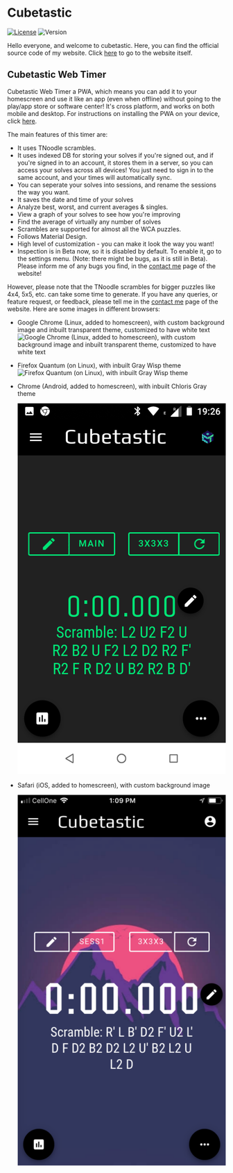 # Cubetastic

[![License](https://img.shields.io/badge/license-MIT-yellow.svg)](https://github.com/cubetastic33/cubetastic/blob/master/LICENSE)
![Version](https://img.shields.io/badge/version-1.3.0-brightgreen.svg)

Hello everyone, and welcome to cubetastic. Here, you can find the official source code of my website. Click [here](https://cubetastic.herokuapp.com) to go to the website itself.

## Cubetastic Web Timer

Cubetastic Web Timer a PWA, which means you can add it to your homescreen and use it like an app (even when offline) without going to the play/app store or software center! It's cross platform, and works on both mobile and desktop. For instructions on installing the PWA on your device, click [here](https://cubetastic.herokuapp.com/installpwa).

The main features of this timer are:
+ It uses TNoodle scrambles.
+ It uses indexed DB for storing your solves if you're signed out, and if you're signed in to an account, it stores them in a server, so you can access your solves across all devices! You just need to sign in to the same account, and your times will automatically sync.
+ You can seperate your solves into sessions, and rename the sessions the way you want.
+ It saves the date and time of your solves
+ Analyze best, worst, and current averages & singles.
+ View a graph of your solves to see how you're improving
+ Find the average of virtually any number of solves
+ Scrambles are supported for almost all the WCA puzzles.
+ Follows Material Design.
+ High level of customization - you can make it look the way you want!
+ Inspection is in Beta now, so it is disabled by default. To enable it, go to the settings menu. (Note: there might be bugs, as it is still in Beta). Please inform me of any bugs you find, in the [contact me](https://cubetastic.herokuapp.com/contactMe) page of the website!

However, please note that the TNoodle scrambles for bigger puzzles like 4x4, 5x5, etc. can take some time to generate. If you have any queries, or feature request, or feedback, please tell me in the [contact me](https://cubetastic.herokuapp.com/contactMe) page of the website. Here are some images in different browsers:

+ Google Chrome (Linux, added to homescreen), with custom background image and inbuilt transparent theme, customized to have white text
   ![Google Chrome (Linux, added to homescreen), with custom background image and inbuilt transparent theme, customized to have white text](https://i.redd.it/yd56znlkgk411.png "Google Chrome (Linux, added to homescreen), with custom background image and inbuilt transparent theme, customized to have white text")
+ Firefox Quantum (on Linux), with inbuilt Gray Wisp theme
   ![Firefox Quantum (on Linux), with inbuilt Gray Wisp theme](https://i.redd.it/8gw6x2wbjk411.png "Firefox Quantum (on Linux), with inbuilt Gray Wisp theme")
+ Chrome (Android, added to homescreen), with inbuilt Chloris Gray theme

   ![Chrome (Android, added to homescreen), with inbuilt Chloris Gray theme](/images/cubetastic_android.png "Chrome (Android, added to homescreen), with inbuilt Chloris Gray theme")
+ Safari (iOS, added to homescreen), with custom background image

   ![Safari (iOS, added to homescreen), with custom background image](/images/cubetastic_ios.PNG "Safari (iOS, added to homescreen), with custom background image")